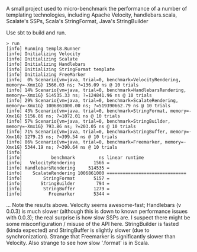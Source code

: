 A small project used to micro-benchmark the performance of a number of templating technologies, including Apache Velocity, handlebars.scala, Scalate's SSPs, Scala's StringFormat, Java's StringBuilder

Use sbt to build and run.

    > run
    [info] Running templ8.Runner
    [info] Initializing Velocity
    [info] Initializing Scalate
    [info] Initializing Handlebars
    [info] Initializing StringFormat template
    [info] Initializing FreeMarker
    [info]  0% Scenario{vm=java, trial=0, benchmark=VelocityRendering, memory=-Xmx1G} 1566.03 ns; ?=136.09 ns @ 10 trials
    [info] 14% Scenario{vm=java, trial=0, benchmark=HandlebarsRendering, memory=-Xmx1G} 514535.33 ns; ?=124841.96 ns @ 10 trials
    [info] 29% Scenario{vm=java, trial=0, benchmark=ScalateRendering, memory=-Xmx1G} 1006861000.00 ns; ?=519390662.79 ns @ 10 trials
    [info] 43% Scenario{vm=java, trial=0, benchmark=StringFormat, memory=-Xmx1G} 5156.86 ns; ?=1072.01 ns @ 10 trials
    [info] 57% Scenario{vm=java, trial=0, benchmark=StringBuilder, memory=-Xmx1G} 793.86 ns; ?=203.05 ns @ 10 trials
    [info] 71% Scenario{vm=java, trial=0, benchmark=StringBuffer, memory=-Xmx1G} 1279.25 ns; ?=399.54 ns @ 10 trials
    [info] 86% Scenario{vm=java, trial=0, benchmark=Freemarker, memory=-Xmx1G} 5344.19 ns; ?=390.64 ns @ 10 trials
    [info]
    [info]           benchmark         ns linear runtime
    [info]   VelocityRendering       1566 =
    [info] HandlebarsRendering     514535 =
    [info]    ScalateRendering 1006861000 ==============================
    [info]        StringFormat       5157 =
    [info]       StringBuilder        794 =
    [info]        StringBuffer       1279 =
    [info]          Freemarker       5344 =

... Note the results above. Velocity seems awesome-fast; Handlebars (v 0.0.3) is much slower (although this is down to known performance issues with 0.0.3); the real surprise is how slow SSPs are. I suspect there might be some misconfiguration / misuse of the API here. StringBuilder is fasted (kinda expected) and StringBuffer is slightly slower (due to synchronization). Strange that Freemarker is significantly slower than Velocity. Also strange to see how slow '.format' is in Scala.
